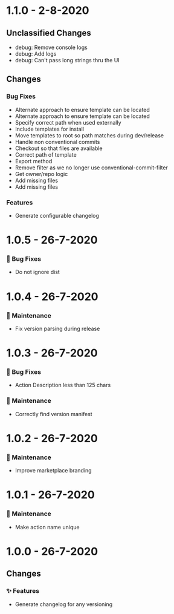 # 1.1.0 - 2-8-2020

## Unclassified Changes

- debug: Remove console logs
- debug: Add logs
- debug: Can't pass long strings thru the UI

## Changes

### Bug Fixes
    
- Alternate approach to ensure template can be located
- Alternate approach to ensure template can be located
- Specify correct path when used externally
- Include templates for install
- Move templates to root so path matches during dev/release
- Handle non conventional commits
- Checkout so that files are available
- Correct path of template
- Export method
- Remove filter as we no longer use conventional-commit-filter
- Get owner/repo logic
- Add missing files
- Add missing files
### Features
    
- Generate configurable changelog

# 1.0.5 - 26-7-2020
### 🐛 Bug Fixes
    
- Do not ignore dist

# 1.0.4 - 26-7-2020

### 🧰 Maintenance

- Fix version parsing during release

# 1.0.3 - 26-7-2020

### 🐛 Bug Fixes

- Action Description less than 125 chars

### 🧰 Maintenance

- Correctly find version manifest

# 1.0.2 - 26-7-2020

### 🧰 Maintenance

- Improve marketplace branding

# 1.0.1 - 26-7-2020

### 🧰 Maintenance

- Make action name unique

# 1.0.0 - 26-7-2020

## Changes

### ✨ Features

- Generate changelog for any versioning
